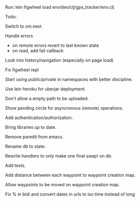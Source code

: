 Run:
lein figwheel
load env/dev/clj/gps_tracker/env.clj

Todo:

Switch to om.next

Handle errors
- on remote errors revert to last known state
- on read, add fail callback

Look into history/navigation (especially on page load)

Fix figwheel repl

Start using public/private in namespaces with better discipline.

Use lein heroku for uberjar deployment.

Don't allow a empty path to be uploaded.

Show pending circle for asyncronous (remote) operations.

Add authentication/authorization.

Bring libraries up to date.

Remove paredit from emacs.

Rename db to state.

Rewrite handlers to only make one final swap! on db.

Add tests.

Add distance between each waypoint to waypoint creation map.

Allow waypoints to be moved on waypoint creation map.

Fix % in bidi and convert dates in urls to iso time instead of long
